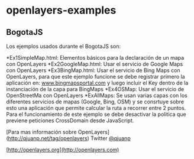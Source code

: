 openlayers-examples
===================

BogotaJS
--------

Los ejemplos usados durante el BogotaJS son:

*Ex1SimpleMap.html: Elementos básicos para la declaración de un mapa con OpenLayers
*Ex2GoogleMap.html: Usar el servicio de Google Maps con OpenLayers
*Ex3BingMap.html: Usar el servicio de Bing Maps con OpenLayers, para que este ejemplo funcione se debe registrar primero la aplicación en: www.bingmapsportal.com y luego incluir el Key dentro de la instanciación de la capa para BingMaps
*Ex4OSMap: Usar el servicio de OpenStreetMa con OpenLayers
*ExAllMaps: Se usan varias capas con los diferentes servicios de mapas (Google, Bing, OSM) y se consrtuye sobre esto una aplicación que permite calcular la ruta a recorrer entre 2 puntos. Para el funcionamiento de este ejemplo se debe desactivar la politica que previene peticiones CrossDomain desde JavaScript.

[Para mas información sobre OpenLayers] (http://qjuanp.net/tag/openlayers)
Twitter [@qjuanp](http://twitter.com/qjuanp)

[http://openlayers.org](http://openlayers.com)
